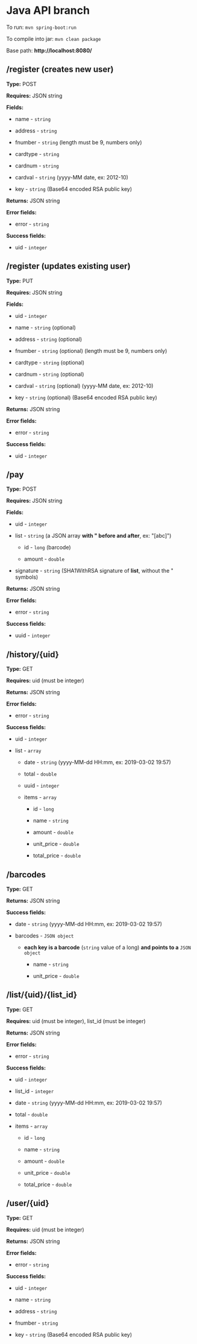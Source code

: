 # **Java API branch**

To run: `mvn spring-boot:run`

To compile into jar: `mvn clean package`

Base path: **http://localhost:8080/**

## /register (creates new user)

**Type:** POST

**Requires:** JSON string

**Fields:**

- name - `string`
	
- address - `string`
	
- fnumber - `string` (length must be 9, numbers only)

- cardtype - `string`

- cardnum - `string`

- cardval - `string` (yyyy-MM date, ex: 2012-10)

- key - `string` (Base64 encoded RSA public key)

**Returns:** JSON string

**Error fields:**

- error - `string`
	
**Success fields:**
	
- uid - `integer`

## /register (updates existing user)

**Type:** PUT

**Requires:** JSON string

**Fields:**

- uid - `integer`

- name - `string` (optional)
	
- address - `string` (optional)
	
- fnumber - `string` (optional) (length must be 9, numbers only)

- cardtype - `string` (optional)

- cardnum - `string` (optional)

- cardval - `string` (optional) (yyyy-MM date, ex: 2012-10)

- key - `string` (optional) (Base64 encoded RSA public key)

**Returns:** JSON string

**Error fields:**

- error - `string`
	
**Success fields:**
	
- uid - `integer`
	
## /pay

**Type:** POST

**Requires:** JSON string

**Fields:**

- uid - `integer`

- list - `string` (a JSON array **with " before and after**, ex: "[abc]")

  - id - `long` (barcode)

  - amount - `double`

- signature - `string` (SHA1WithRSA signature of **list**, without the " symbols)

**Returns:** JSON string

**Error fields:**

- error - `string`
	
**Success fields:**

- uuid - `integer`
	
## /history/{uid}

**Type:** GET

**Requires:** uid (must be integer)

**Returns:** JSON string

**Error fields:**

- error - `string`
	
**Success fields:**

- uid - `integer`

- list - `array`

  - date - `string` (yyyy-MM-dd HH:mm, ex: 2019-03-02 19:57)

  - total - `double`

  - uuid - `integer`

  - items - `array`
  
    - id - `long`
	
	- name - `string`
    
    - amount - `double`
    
    - unit_price - `double`
	
	- total_price - `double`
		
## /barcodes

**Type:** GET

**Returns:** JSON string

**Success fields:**

- date - `string` (yyyy-MM-dd HH:mm, ex: 2019-03-02 19:57)

- barcodes - `JSON object`

  - **each key is a barcode** (`string` value of a long) **and points to a** `JSON object`

	- name - `string`
	
	- unit_price - `double`

## /list/{uid}/{list_id}

**Type:** GET

**Requires:** uid (must be integer), list_id (must be integer)

**Returns:** JSON string

**Error fields:**

- error - `string`
	
**Success fields:**

- uid - `integer`

 - list_id - `integer`

- date - `string` (yyyy-MM-dd HH:mm, ex: 2019-03-02 19:57)

- total - `double`

- items - `array`
  
  - id - `long`
	
  - name - `string`
    
  - amount - `double`
    
  - unit_price - `double`
	
  - total_price - `double`
  
## /user/{uid}

**Type:** GET

**Requires:** uid (must be integer)

**Returns:** JSON string

**Error fields:**

- error - `string`
	
**Success fields:**

- uid - `integer`

- name - `string`
	
- address - `string` 
	
- fnumber - `string` 

- key - `string` (Base64 encoded RSA public key)
